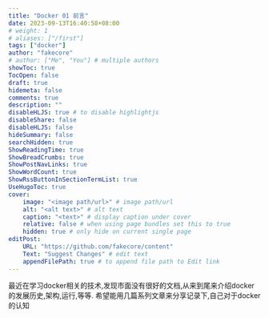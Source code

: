```yaml
---
title: "Docker 01 前言"
date: 2023-09-13T16:40:58+08:00
# weight: 1
# aliases: ["/first"]
tags: ["docker"]
author: "fakecore"
# author: ["Me", "You"] # multiple authors
showToc: true
TocOpen: false
draft: true
hidemeta: false
comments: true
description: ""
disableHLJS: true # to disable highlightjs
disableShare: false
disableHLJS: false
hideSummary: false
searchHidden: true
ShowReadingTime: true
ShowBreadCrumbs: true
ShowPostNavLinks: true
ShowWordCount: true
ShowRssButtonInSectionTermList: true
UseHugoToc: true
cover:
    image: "<image path/url>" # image path/url
    alt: "<alt text>" # alt text
    caption: "<text>" # display caption under cover
    relative: false # when using page bundles set this to true
    hidden: true # only hide on current single page
editPost:
    URL: "https://github.com/fakecore/content"
    Text: "Suggest Changes" # edit text
    appendFilePath: true # to append file path to Edit link
---
```


最近在学习docker相关的技术,发现市面没有很好的文档,从来到尾来介绍docker的发展历史,架构,运行,等等. 希望能用几篇系列文章来分享记录下,自己对于docker的认知
